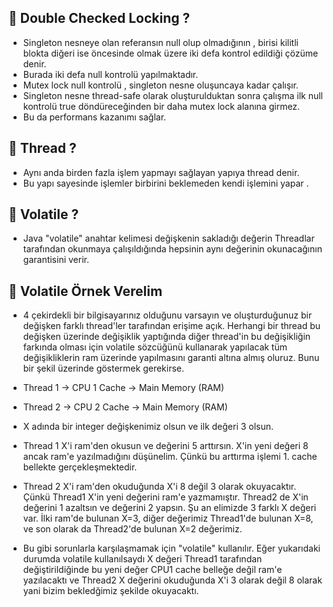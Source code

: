 ## 📌 Double Checked Locking ?
* Singleton nesneye olan referansın null olup olmadığının , birisi kilitli blokta 
diğeri ise öncesinde olmak üzere iki defa kontrol edildiği çözüme denir.
* Burada iki defa null kontrolü yapılmaktadır.
* Mutex lock null kontrolü , singleton nesne oluşuncaya kadar çalışır.
* Singleton nesne thread-safe olarak oluşturulduktan sonra çalışma ilk null kontrolü
true döndüreceğinden bir daha mutex lock alanına girmez.
* Bu da performans kazanımı sağlar.

## 📌 Thread ? 
* Aynı anda birden fazla işlem yapmayı sağlayan yapıya thread denir. 
* Bu yapı sayesinde işlemler birbirini beklemeden kendi işlemini yapar .

## 📌 Volatile ? 
* Java "volatile" anahtar kelimesi değişkenin sakladığı değerin Threadlar tarafından 
okunmaya çalışıldığında hepsinin aynı değerinin okunacağının garantisini verir.

## 📌 Volatile Örnek Verelim
* 4 çekirdekli bir bilgisayarınız olduğunu varsayın ve oluşturduğunuz bir değişken farklı thread'ler 
tarafından erişime açık. Herhangi bir thread bu değişken üzerinde değişiklik yaptığında diğer thread'in bu 
değişikliğin farkında olması için volatile sözcüğünü kullanarak yapılacak tüm değişikliklerin ram 
üzerinde yapılmasını garanti altına almış oluruz. Bunu bir şekil üzerinde göstermek gerekirse.

* Thread 1 -> CPU 1 Cache -> Main Memory (RAM)
* Thread 2 -> CPU 2 Cache -> Main Memory (RAM)

* X adında bir integer değişkenimiz olsun ve ilk değeri 3 olsun.
* Thread 1 X'i ram'den okusun ve değerini 5 arttırsın. X'in yeni değeri 8 ancak ram'e yazılmadığını düşünelim. 
Çünkü bu arttırma işlemi 1. cache bellekte gerçekleşmektedir.
* Thread 2 X'i ram'den okuduğunda X'i 8 değil 3 olarak okuyacaktır. 
Çünkü Thread1 X'in yeni değerini ram'e yazmamıştır. Thread2 de X'in değerini 1 azaltsın ve 
değerini 2 yapsın. Şu an elimizde 3 farklı X değeri var. İlki ram'de bulunan X=3, diğer değerimiz 
Thread1'de bulunan X=8, ve son olarak da Thread2'de bulunan X=2 değerimiz.
* Bu gibi sorunlarla karşılaşmamak için "volatile" kullanılır. Eğer yukarıdaki durumda volatile 
kullanılsaydı X değeri Thread1 tarafından değiştirildiğinde bu yeni değer CPU1 cache belleğe değil 
ram'e yazılacaktı ve Thread2 X değerini okuduğunda X'i 3 olarak değil 8 olarak yani bizim bekledğimiz 
şekilde okuyacaktı.
